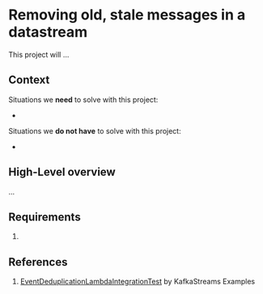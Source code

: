 # Removing old, stale messages in a datastream

This project will ...

## Context

Situations we **need** to solve with this project:

* 

Situations we **do not have** to solve with this project:

* 

## High-Level overview

...

## Requirements

1. 
 
## References

1. [EventDeduplicationLambdaIntegrationTest](https://www.javatips.net/api/examples-master/kafka-streams/src/test/java/io/confluent/examples/streams/EventDeduplicationLambdaIntegrationTest.java) by KafkaStreams Examples

